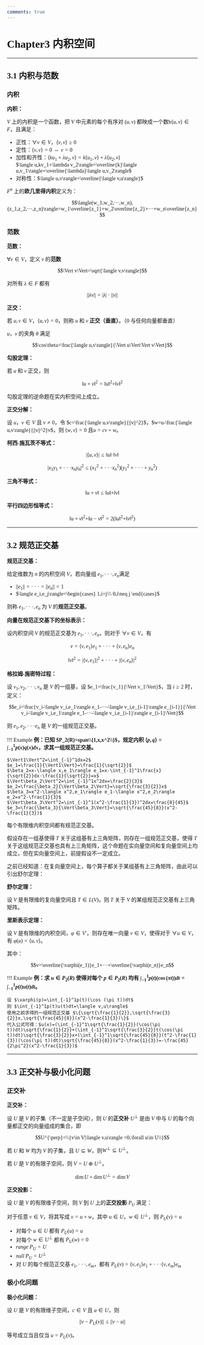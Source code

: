 ```yaml
---
comments: true
---
```


<span style="font-family: 'Times New Roman';">

# Chapter3 内积空间

***

## 3.1 内积与范数

### 内积

**内积：**

$V$ 上的内积是一个函数，把 $V$ 中元素的每个有序对 $(u,v)$ 都映成一个数b$\langle u,v\rangle\in F$，且满足：  

* 正性：$\forall v\in V$，$\langle v,v\rangle\geqslant0$  
* 定性：$\langle v,v\rangle=0\Longleftrightarrow v=0$  
* 加性和齐性：$\langle ku_1+\lambda u_2,v\rangle=k\langle u_1,v\rangle+\lambda\langle u_2,v\rangle$  
$\langle u,kv_1+\lambda v_2\rangle=\overline{k}\langle u,v_1\rangle+\overline{\lambda}\langle u,v_2\rangle$  
* 对称性：$\langle u,v\rangle=\overline{\langle v,u\rangle}$  

$F^n$ 上的**欧几里得内积**定义为：  

$$\langle(w_1,w_2,···,w_n),(z_1,z_2,···,z_n)\rangle=w_1\overline{z_1}+w_2\overline{z_2}+···+w_n\overline{z_n}$$  

### 范数

**范数：**  

$\forall v\in V$，定义 $v$ 的**范数** 

$$\Vert v\Vert=\sqrt{\langle v,v\rangle}$$  

对所有 $\lambda\in F$ 都有 

$$||\lambda v||=|\lambda|·||v||$$  

**正交：**

若 $u,v\in V$，$\langle u,v\rangle=0$，则称 $u$ 和 $v$ **正交（垂直）**。（$0$ 与任何向量都垂直）

$u$，$v$ 的夹角 $\theta$ 满足 

$$\cos\theta=\frac{\langle u,v\rangle}{\Vert u\Vert\Vert v\Vert}$$  

**勾股定理：**

若 $u$ 和 $v$ 正交，则 

$$\Vert u+v\Vert^2=\Vert u\Vert^2+\Vert v\Vert^2$$  

勾股定理的逆命题在实内积空间上成立。  

**正交分解：**  

设 $u$，$v\in V$ 且 $v\neq 0$，令 $c=\frac{\langle u,v\rangle}{||v||^2}$，$w=u-\frac{\langle u,v\rangle}{||v||^2}v$，则 $\langle w,v\rangle=0$ 且$u=cv+w$。  

**柯西-施瓦茨不等式：**

$$|\langle u,v\rangle|\leqslant \Vert u\Vert·\Vert v\Vert$$  

$$|x_1y_1+···x_ny_n|^2\leqslant(x_1^2+···x_n^2)(y_1^2+···+y_n^2)$$  

**三角不等式：**  

$$\Vert u+v\Vert\leqslant\Vert u\Vert+\Vert v\Vert$$  

**平行四边形恒等式：**  

$$\Vert u+v\Vert^2+\Vert u-v\Vert^2=2(\Vert u\Vert^2+\Vert v\Vert^2)$$  

***

## 3.2 规范正交基

**规范正交基：**  

给定维数为 $n$ 的内积空间 $V$，若向量组 $e_1,···,e_n$满足  

* $||e_1||=···=||e_n||=1$  
* $\langle e_i,e_j\rangle=\begin{cases}
1,i=j\\\  
0,i\neq j
\end{cases}$  

则称 $e_1,···,e_n$ 为 $V$ 的**规范正交基**。  

**向量在规范正交基下的坐标表示：**  

设内积空间 $V$ 的规范正交基为 $e_1,···,e_n$，则对于 $\forall v\in V$，有  

$$v=\langle v,e_1\rangle e_1+···+\langle v,e_n\rangle e_n$$  

$$\Vert v\Vert^2=|\langle v,e_1\rangle|^2+···+|\langle v,e_n\rangle|^2$$  

**格拉姆-施密特过程：**  

设 $v_1,v_2,···,v_n$ 是 $V$ 的一组基，设 $e_1=\frac{v_1}{\Vert v_1\Vert}$，当 $i\geqslant2$ 时，定义：  

$$e_i=\frac{v_i-\langle v_i,e_1\rangle e_1-···-\langle v_i,e_{i-1}\rangle e_{i-1}}{\Vert v_i-\langle v_i,e_1\rangle e_1-···-\langle v_i,e_{i-1}\rangle e_{i-1}\Vert}$$  

则 $e_1,e_2,···e_n$ 是 $V$ 的一组规范正交基。

!!! Example
    **例：已知 $P_2(R)=span\\{1,x,x^2\\}$，规定内积 $\langle p,q\rangle=\int_{-1}^1p(x)q(x)dx$，求其一组规范正交基。**  

    $\Vert1\Vert^2=\int_{-1}^1dx=2$  
    $e_1=\frac{1}{\Vert1\Vert}=\frac{1}{\sqrt{2}}$  
    $\beta_2=x-\langle x,e_1\rangle e_1=x-\int_{-1}^1\frac{x}{\sqrt{2}}dx·\frac{1}{\sqrt{2}}=x$  
    $\Vert\beta_2\Vert^2=\int_{-1}^1x^2dx=\frac{2}{3}$  
    $e_2=\frac{\beta_2}{\Vert\beta_2\Vert}=\sqrt{\frac{3}{2}}x$  
    $\beta_3=x^2-\langle x^2,e_1\rangle e_1-\langle x^2,e_2\rangle e_2=x^2-\frac{1}{3}$  
    $\Vert\beta_3\Vert^2=\int_{-1}^1(x^2-\frac{1}{3})^2dx=\frac{8}{45}$  
    $e_3=\frac{\beta_3}{\Vert\beta_3\Vert}=\sqrt{\frac{45}{8}}(x^2-\frac{1}{3})$  

每个有限维内积空间都有规范正交基。

假设存在一组基使得 $T$ 关于这组基有上三角矩阵，则存在一组规范正交基，使得 $T$ 关于这组规范正交基也具有上三角矩阵，这个命题在实向量空间和复向量空间上均成立，但在实向量空间上，前提假设不一定成立。  

之前已经知道：在复向量空间上，每个算子都关于某组基有上三角矩阵，由此可以引出舒尔定理：  

**舒尔定理：**  

设 $V$ 是有限维的复向量空间且 $T\in L(V)$，则 $T$ 关于 $V$ 的某组规范正交基有上三角矩阵。  

**里斯表示定理：**  

设 $V$ 是有限维的内积空间，$\varphi\in V'$，则存在唯一向量 $v\in V$，使得对于 $\forall u\in V$，有 $\varphi(u)=\langle u,v\rangle$。  

其中：

$$v=\overline{\varphi(e_1)}e_1+···+\overline{\varphi(e_n)}e_n$$  

!!! Example
    **例：求 $u\in P_2(R)$ 使得对每个 $p\in P_2(R)$ 均有 $\int_{-1}^1p(t)(\cos (\pi t))dt=\int_{-1}^1p(t)u(t)dt$。**  

    设 $\varphi(p)=\int_{-1}^1p(t)(\cos (\pi t))dt$  
    则 $\int_{-1}^1p(t)u(t)dt=\langle v,u\rangle$  
    使用之前求得的一组规范正交基 $\{\sqrt{\frac{1}{2}},\sqrt{\frac{3}{2}}x,\sqrt{\frac{45}{8}}(x^2-\frac{1}{3})\}$  
    代入公式可得：$u(x)=(\int_{-1}^1\sqrt{\frac{1}{2}}(\cos(\pi t))dt)\sqrt{\frac{1}{2}}+(\int_{-1}^1\sqrt{\frac{3}{2}}t(\cos(\pi t))dt)\sqrt{\frac{3}{2}}x+(\int_{-1}^1\sqrt{\frac{45}{8}}(t^2-\frac{1}{3})(\cos(\pi t))dt)\sqrt{\frac{45}{8}}(x^2-\frac{1}{3})=-\frac{45}{2\pi^2}(x^2-\frac{1}{3})$  

***

## 3.3 正交补与极小化问题

### 正交补

**正交补：**

设 $U$ 是 $V$ 的子集（不一定是子空间），则 $U$ 的**正交补** $U^{\perp}$ 是由 $V$ 中与 $U$ 的每个向量都正交的向量组成的集合，即  

$$U^{\perp}=\\{v\in V|\langle v,u\rangle =0,\forall u\in U\\}$$  

若 $U$ 和 $W$ 均为 $V$ 的子集，且  $U\subseteq W$，则$W^{\perp}\subseteq U^{\perp}$。

若 $U$ 是 $V$ 的有限子空间，则 $V=U\oplus U^{\perp}$。

$$\dim U+\dim U^{\perp}=\dim V$$  

**正交投影：**

设 $U$ 是 $V$ 的有限维子空间，则 $V$ 到 $U$ 上的**正交投影** $P_U$ 满足：

对于任意 $v\in V$，将其写成 $v=u+w$，其中 $u\in U$，$w\in U^{\perp}$，则 $P_U(v)=u$  

* 对每个 $u\in U$ 都有 $P_U(u)=u$  
* 对每个 $w\in U^{\perp}$ 都有 $P_U(w)=0$  
* $range~P_U=U$  
* $null~P_U=U^{\perp}$  
* 对 $U$ 的每个规范正交基 $e_1,···,e_m$，都有 $P_U(v)=\langle v,e_1\rangle e_1+···\langle v,e_m\rangle e_m$  

### 极小化问题

**极小化问题：**

设 $U$ 是 $V$ 的有限维子空间，$c\in V$ 且 $u\in U$，则  

$$||v-P_U(v)||\leqslant||v-u||$$

等号成立当且仅当 $u=P_U(v)$。